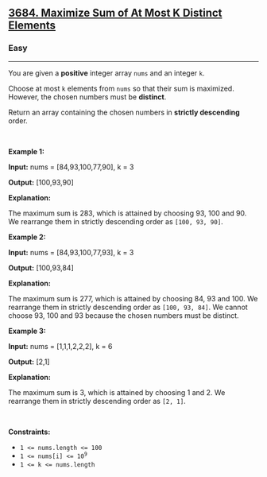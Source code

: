<h2><a href="https://leetcode.com/problems/maximize-sum-of-at-most-k-distinct-elements">3684. Maximize Sum of At Most K Distinct Elements</a></h2><h3>Easy</h3><hr><p>You are given a <strong>positive</strong> integer array <code>nums</code> and an integer <code>k</code>.</p>

<p>Choose at most <code>k</code> elements from <code>nums</code> so that their sum is maximized. However, the chosen numbers must be <strong>distinct</strong>.</p>

<p>Return an array containing the chosen numbers in <strong>strictly descending</strong> order.</p>

<p>&nbsp;</p>
<p><strong class="example">Example 1:</strong></p>

<div class="example-block">
<p><strong>Input:</strong> <span class="example-io">nums = [84,93,100,77,90], k = 3</span></p>

<p><strong>Output:</strong> <span class="example-io">[100,93,90]</span></p>

<p><strong>Explanation:</strong></p>

<p>The maximum sum is 283, which is attained by choosing 93, 100 and 90. We rearrange them in strictly descending order as <code>[100, 93, 90]</code>.</p>
</div>

<p><strong class="example">Example 2:</strong></p>

<div class="example-block">
<p><strong>Input:</strong> <span class="example-io">nums = [84,93,100,77,93], k = 3</span></p>

<p><strong>Output:</strong> <span class="example-io">[100,93,84]</span></p>

<p><strong>Explanation:</strong></p>

<p>The maximum sum is 277, which is attained by choosing 84, 93 and 100. We rearrange them in strictly descending order as <code>[100, 93, <span class="example-io">84</span>]</code>. We cannot choose 93, 100 and 93 because the chosen numbers must be distinct.</p>
</div>

<p><strong class="example">Example 3:</strong></p>

<div class="example-block">
<p><strong>Input:</strong> <span class="example-io">nums = [1,1,1,2,2,2], k = 6</span></p>

<p><strong>Output:</strong> <span class="example-io">[2,1]</span></p>

<p><strong>Explanation:</strong></p>

<p>The maximum sum is 3, which is attained by choosing 1 and 2. We rearrange them in strictly descending order as <code>[2, 1]</code>.</p>
</div>

<p>&nbsp;</p>
<p><strong>Constraints:</strong></p>

<ul>
	<li><code>1 &lt;= nums.length &lt;= 100</code></li>
	<li><code>1 &lt;= nums[i] &lt;= 10<sup>9</sup></code></li>
	<li><code>1 &lt;= k &lt;= nums.length</code></li>
</ul>
